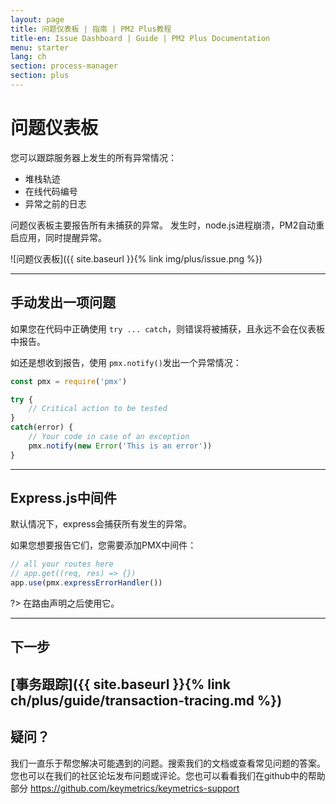 ```yaml
---
layout: page
title: 问题仪表板 | 指南 | PM2 Plus教程
title-en: Issue Dashboard | Guide | PM2 Plus Documentation
menu: starter
lang: ch
section: process-manager
section: plus
---
```


# 问题仪表板
 
您可以跟踪服务器上发生的所有异常情况：
- 堆栈轨迹
- 在线代码编号
- 异常之前的日志

问题仪表板主要报告所有未捕获的异常。 发生时，node.js进程崩溃，PM2自动重启应用，同时提醒异常。

![问题仪表板]({{ site.baseurl }}{% link img/plus/issue.png %})

---

## 手动发出一项问题

如果您在代码中正确使用 `try ... catch`，则错误将被捕获，且永远不会在仪表板中报告。

如还是想收到报告，使用 `pmx.notify()`发出一个异常情况：

```javascript
const pmx = require('pmx')

try {
    // Critical action to be tested
}
catch(error) {
    // Your code in case of an exception
    pmx.notify(new Error('This is an error'))
}
```

---

## Express.js中间件

默认情况下，express会捕获所有发生的异常。

如果您想要报告它们，您需要添加PMX中间件：

```javascript
// all your routes here
// app.get((req, res) => {})
app.use(pmx.expressErrorHandler())
```

?> 在路由声明之后使用它。

---

## 下一步

[事务跟踪]({{ site.baseurl }}{% link ch/plus/guide/transaction-tracing.md %})
---

## 疑问？

我们一直乐于帮您解决可能遇到的问题。搜索我们的文档或查看常见问题的答案。您也可以在我们的社区论坛发布问题或评论。您也可以看看我们在github中的帮助部分 https://github.com/keymetrics/keymetrics-support